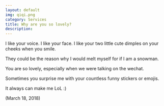 ```yaml
---
layout: default
img: qiqi.png
category: Services
title: Why are you so lovely?
description:
---
```

I like your voice. I like your face. I like your two little cute dimples on your cheeks when you smile.

They could be the reason why I would melt myself for if I am a snowman.

You are so lovely, especially when we were talking on the wechat.

Sometimes you surprise me with your countless funny stickers or emojis.

It always can make me LoL :)

(March 18, 2018)
